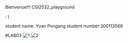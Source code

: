 Bienvenue!!! CSI2532_playground 

 : )

student name:  Yvan Pongang
student number:300113568

#LAB03
![1](images/IMG-1016.jpg)
![2](path/to/IMG-1017.jpg)
